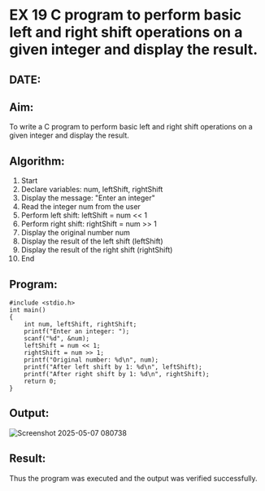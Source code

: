 # EX 19 C program to perform basic left and right shift operations on a given integer and display the result.
## DATE:
## Aim:
To write a C program to perform basic left and right shift operations on a given integer and display the result.

## Algorithm:
1. Start
2. Declare variables: num, leftShift, rightShift
3. Display the message: "Enter an integer"
4. Read the integer num from the user
5. Perform left shift: leftShift = num << 1
6. Perform right shift: rightShift = num >> 1
7. Display the original number num
8. Display the result of the left shift (leftShift)
9. Display the result of the right shift (rightShift)
10. End 

## Program:
```
#include <stdio.h>
int main()
{
    int num, leftShift, rightShift;
    printf("Enter an integer: ");
    scanf("%d", &num);
    leftShift = num << 1;
    rightShift = num >> 1;
    printf("Original number: %d\n", num);
    printf("After left shift by 1: %d\n", leftShift);
    printf("After right shift by 1: %d\n", rightShift);
    return 0;
}
```

## Output:
![Screenshot 2025-05-07 080738](https://github.com/user-attachments/assets/04a6e35c-a74b-4cf2-9ff0-4bf69024270b)

## Result:
Thus the program was executed and the output was verified successfully.
